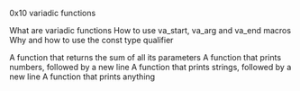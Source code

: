 0x10 variadic functions

What are variadic functions
How to use va_start, va_arg and va_end macros
Why and how to use the const type qualifier

A function that returns the sum of all its parameters
A function that prints numbers, followed by a new line
A function that prints strings, followed by a new line
A function that prints anything
